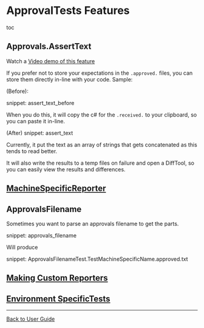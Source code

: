 # ApprovalTests Features

toc


## Approvals.AssertText

Watch a [Video demo of this feature](https://youtu.be/O-71uaEpCsQ)  

If you prefer not to store your expectations in the `.approved.` files, you can store them directly in-line with your code.
Sample:

(Before):

snippet: assert_text_before

When you do this, it will copy the c# for the `.received.` to your clipboard, so you can paste it in-line.

(After)
snippet: assert_text


Currently, it put the text as an array of strings that gets concatenated as this tends to read better.

It will also write the results to a temp files on failure and open a DiffTool, so you can easily view the results and differences.


## [MachineSpecificReporter](EnvironmentSpecificTests.md#machinespecificreporter)


## ApprovalsFilename

Sometimes you want to parse an approvals filename to get the parts.

snippet: approvals_filename

Will produce

snippet: ApprovalsFilenameTest.TestMachineSpecificName.approved.txt


## [Making Custom Reporters](Reporters.md##making-custom-reporters)


## [Environment SpecificTests](EnvironmentSpecificTests.md#environmentspecifictest)

---

[Back to User Guide](readme.md#top)